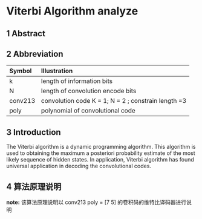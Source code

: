 # Viterbi Algorithm analyze

## 1 Abstract

## 2 Abbreviation
| Symbol | Illustration |
|:-----------|:------------|
| k | length of information bits |
| N | length of convolution encode bits |
| conv213 | convolution code K = 1; N = 2 ; constrain length =3 |
| poly | polynomial of convolutional code |

## 3 Introduction
The Viterbi algorithm is a dynamic programming algorithm. This algorithm is used to obtaining the maximum a posteriori probability estimate of the most likely sequence of hidden states. In application, Viterbi algorithm has found universal application in decoding the convolutional codes.

## 4 算法原理说明
**note:** 该算法原理说明以 conv213 poly = [7 5] 的卷积码的维特比译码器进行说明




